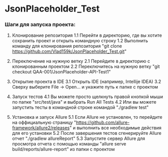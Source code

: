 # JsonPlaceholder_Test

### Шаги для запуска проекта:

1. Клонирование репозитория
	1.1 Перейти в директорию, где вы хотите сохранить проект и открыть командную строку
	1.2 Выполнить команду для клонирования репозитория "git clone https://github.com/Vlad159k/JsonPlaceholder_Test.git"

2. Переключение на нужную ветку
	2.1 Перейдите в директорию с клонированным проектом
	2.2 Переключитесь на нужную ветку "git checkout QAA-001/JsonPlaceholder-API-Test1"

3. Открытие проекта в IDE
	3.1 Открыть IDE (например, Intellije IDEA)
	3.2 Сверху выберите File -> Open... и укажите путь к папке с проектом

4. Запуск тестов
	4.1 Вы можете просто щелкнуть правой кнопкой мыши по папке "src/test/java" и выбрать Run All Tests
	4.2 Или вы можете запустить тесты в командной строке командой "./gradlew test"

5. Установка и запуск Allure
	5.1 Если Allure не установлен, то перейдите на оффициальную страницу "https://github.com/allure-framework/allure2/releases" и выполнить все необходимые действия для его установки
	5.2 После завершения тестов сгенерируйте Allure отчет "./gradlew allureReport"
	5.3 Запустите сервер Allure для просмотра отчета с помощью команды "allure serve build/reports/allure-report" из папки с проектом
	
